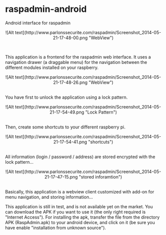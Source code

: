 raspadmin-android
=================

Android interface for raspadmin<br />
<p align="center">![Alt text](http://www.parlonssecurite.com/raspadmin/Screenshot_2014-05-21-17-48-00.png "WebView")</p><br />

This application is a frontend for the raspadmin web interface. It uses a navigation drawer (a draggable menu) for the navigation between the different modules installed on your raspberry. <br />
<p align="center">![Alt text](http://www.parlonssecurite.com/raspadmin/Screenshot_2014-05-21-17-48-26.png "WebView")</p><br />
You have first to unlock the application using a lock pattern.<br />
<p align="center">![Alt text](http://www.parlonssecurite.com/raspadmin/Screenshot_2014-05-21-17-54-49.png "Lock Pattern")</p><br />
Then, create some shortcuts to your different raspberry pi. <br />
<p align="center">![Alt text](http://www.parlonssecurite.com/raspadmin/Screenshot_2014-05-21-17-54-41.png "shortcuts")</p><br />
All information (login / password / address) are stored encrypted with the lock pattern...<br />
<p align="center">![Alt text](http://www.parlonssecurite.com/raspadmin/Screenshot_2014-05-21-17-47-15.png "stored inforamtion")</p><br />
Basically, this application is a webview client customized with add-on for menu navigation, and storing information...

This application is still in test, and is not available yet on the market. You can download the APK if you want to use it (the only right required is "Internet Access"). For installing the apk, transfer the file from the directory APK (RaspAdmin.apk) to your android device, and click on it (be sure you have enable "installation from unknown source").


